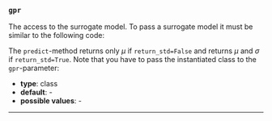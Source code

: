 ### `gpr`

The access to the surrogate model. To pass a surrogate model it must be similar to the following code: 



The `predict`-method returns only $\mu$ if `return_std=False` and returns $\mu$ and $\sigma$ if `return_std=True`. Note that you have to pass the instantiated class to the `gpr`-parameter:



  - **type**: class
  - **default**: -
  - **possible values**: -

---